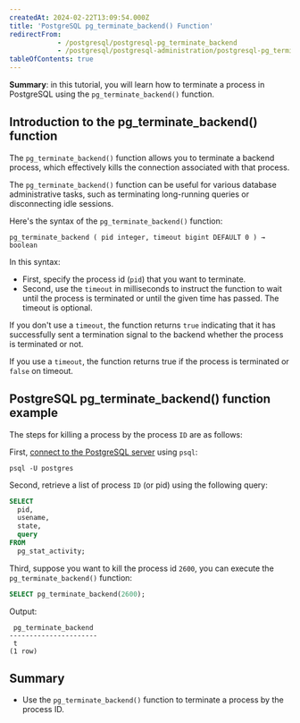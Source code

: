 ```yaml
---
createdAt: 2024-02-22T13:09:54.000Z
title: 'PostgreSQL pg_terminate_backend() Function'
redirectFrom:
            - /postgresql/postgresql-pg_terminate_backend 
            - /postgresql/postgresql-administration/postgresql-pg_terminate_backend
tableOfContents: true
---
```


**Summary**: in this tutorial, you will learn how to terminate a process in PostgreSQL using the `pg_terminate_backend()` function.

## Introduction to the pg_terminate_backend() function

The `pg_terminate_backend()` function allows you to terminate a backend process, which effectively kills the connection associated with that process.

The `pg_terminate_backend()` function can be useful for various database administrative tasks, such as terminating long-running queries or disconnecting idle sessions.

Here's the syntax of the `pg_terminate_backend()` function:

```
pg_terminate_backend ( pid integer, timeout bigint DEFAULT 0 ) → boolean
```

In this syntax:

- First, specify the process id (`pid`) that you want to terminate.
- Second, use the `timeout` in milliseconds to instruct the function to wait until the process is terminated or until the given time has passed. The timeout is optional.

If you don't use a `timeout`, the function returns `true` indicating that it has successfully sent a termination signal to the backend whether the process is terminated or not.

If you use a `timeout`, the function returns true if the process is terminated or `false` on timeout.

## PostgreSQL pg_terminate_backend() function example

The steps for killing a process by the process `ID` are as follows:

First, [connect to the PostgreSQL server](/postgresql/postgresql-getting-started/connect-to-postgresql-database) using `psql`:

```
psql -U postgres
```

Second, retrieve a list of process `ID` (or pid) using the following query:

```sql
SELECT
  pid,
  usename,
  state,
  query
FROM
  pg_stat_activity;
```

Third, suppose you want to kill the process id `2600`, you can execute the `pg_terminate_backend()` function:

```sql
SELECT pg_terminate_backend(2600);
```

Output:

```
 pg_terminate_backend
----------------------
 t
(1 row)
```

## Summary

- Use the `pg_terminate_backend()` function to terminate a process by the process ID.
